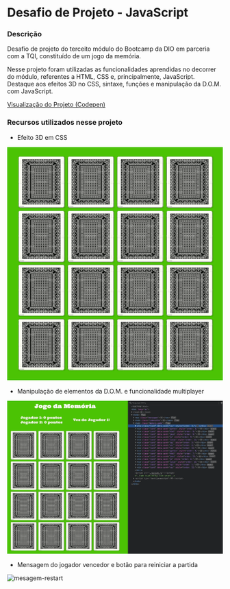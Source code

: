 # Desafio de Projeto - JavaScript

### Descrição

Desafio de projeto do terceito módulo do Bootcamp da DIO em parceria com a TQI, constituído de um jogo da memória.

Nesse projeto foram utilizadas as funcionalidades aprendidas no decorrer do módulo, referentes a HTML, CSS e, principalmente, JavaScript. Destaque aos efeitos 3D no CSS, sintaxe, funções e manipulação da D.O.M. com JavaScript.

[Visualização do Projeto (Codepen)](https://codepen.io/andherpaulo/full/JjLjJMz)

### Recursos utilizados nesse projeto

- Efeito 3D em CSS

![efeito-3D](https://github.com/andherpaulo/DIO-bootcamp-TQI-execicios-projetos-anotacoes/blob/master/modulo-III/11-desafio-de-pratica/arquivos-readme/efeito-3D.gif?raw=true)

- Manipulação de elementos da D.O.M. e funcionalidade multiplayer

![manipulando-DOM](https://github.com/andherpaulo/DIO-bootcamp-TQI-execicios-projetos-anotacoes/blob/master/modulo-III/11-desafio-de-pratica/arquivos-readme/manipulando-DOM.gif?raw=true)

- Mensagem do jogador vencedor e botão para reiniciar a partida

![mesagem-restart](https://github.com/andherpaulo/DIO-bootcamp-TQI-execicios-projetos-anotacoes/blob/master/modulo-III/11-desafio-de-pratica/arquivos-readme/mesagem-restart.gif?raw=true)
